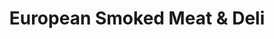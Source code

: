 ---
title: "European Smoked Meat & Deli"
url: /sudbury/european-smoked-meat-and-deli/
shop: deli
---